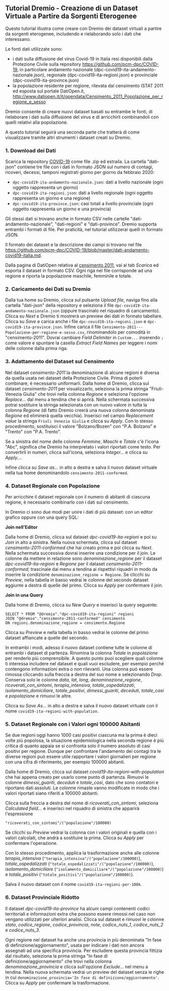 ## Tutorial Dremio - Creazione di un Dataset Virtuale a Partire da Sorgenti Eterogenee

Questo tutorial illustra come creare con Dremio dei dataset virtuali a partire da sorgenti eterogenee, includendo e rielaborando solo i dati che interessano.

Le fonti dati utilizzate sono:

- i dati sulla diffusione del virus Covid-19 in Italia resi disponibili dalla Protezione Civile sulla repository https://github.com/pcm-dpc/COVID-19, in particolare andamento nazionale (dpc-covid19-ita-andamento-nazionale.json), regionale (dpc-covid19-ita-regioni.json) e provinciale (dpc-covid19-ita-province.json)
- la popolazione residente per regione, rilevata dal censimento ISTAT 2011 ed esposta sul portale DatiOpen.it, http://www.datiopen.it/it/opendata/Censimento_2011_Popolazione_per_regione_e_sesso

Dremio consente di creare nuovi dataset basati su entrambe le fonti, di rielaborare i dati sulla diffusione del virus e di arricchirli combinandoli con quelli relativi alla popolazione.

A questo tutorial seguirà una seconda parte che tratterà di come visualizzare tramite altri strumenti i dataset creati su Dremio.

### 1. Download dei Dati

Scarica la repository [COVID-19](https://github.com/pcm-dpc/COVID-19) come file .zip ed estraila. La cartella "dati-json" contiene tre file con i dati in formato JSON sul numero di contagi, ricoveri, decessi, tamponi registrati giorno per giorno da febbraio 2020:

- `dpc-covid19-ita-andamento-nazionale.json`: dati a livello nazionale (ogni oggetto rappresenta un giorno)
- `dpc-covid19-ita-regioni.json`: dati a livello regionale (ogni oggetto rappresenta un giorno e una regione)
- `dpc-covid19-ita-province.json`: casi totali a livello provinciale (ogni oggetto rappresenta un giorno e una provincia)

Gli stessi dati si trovano anche in formato CSV nelle cartelle "dati-andamento-nazionale", "dati-regioni" e "dati-province". Dremio supporta entrambi i formati di file. Per praticità, nel tutorial utilizzerai quelli in formato JSON.

Il formato dei dataset e la descrizione dei campi si trovano nel file https://github.com/pcm-dpc/COVID-19/blob/master/dati-andamento-covid19-italia.md.

Dalla pagina di DatiOpen relativa al [censimento 2011](http://www.datiopen.it/it/opendata/Censimento_2011_Popolazione_per_regione_e_sesso), vai al tab *Scarica* ed esporta il dataset in formato CSV. Ogni riga nel file corrisponde ad una regione e riporta la popolazione maschile, femminile e totale.

### 2. Caricamento dei Dati su Dremio

Dalla tua home su Dremio, clicca sul pulsante *Upload file*, naviga fino alla cartella "dati-json" della repository e seleziona il file `dpc-covid19-ita-andamento-nazionale.json` (oppure trascinalo nel riquadro di caricamento). Clicca su *Next* e Dremio ti mostrerà un preview dei dati in formato tabellare. Clicca su *Save* e carica anche i file `dpc-covid19-ita-regioni.json` e `dpc-covid19-ita-province.json`. Infine carica il file `Censimento-2011---Popolazione-per-regione-e-sesso.csv`, rinominandolo per comodità in "censimento-2011". Dovrai cambiare *Field Delimiter* in `Custom...` inserendo `;` come valore e spuntare la casella *Extract Field Names* per leggere i nomi delle colonne dalla prima riga.

### 3. Adattamento del Dataset sul Censimento

Nel dataset *censimento-2011* la denominazione di alcune regioni è diversa da quella usata nei dataset della Protezione Civile. Prima di poterli combinare, è necessario uniformarli. Dalla home di Dremio, clicca sul dataset *censimento-2011* per visualizzarlo, seleziona la prima stringa "Friuli-Venezia Giulia" che trovi nella colonna *Regione* e seleziona l'opzione *Replace...* dal menu a tendina che si aprirà. Nella schermata successiva potrai sostituire la stringa selezionata con un nuovo valore in tutta la colonna *Regione* (di fatto Dremio creerà una nuova colonna denominata *Regione* ed eliminerà quella vecchia). Inserisci nel campo *Replacement value* la stringa `Friuli Venezia Giulia` e clicca su *Apply*. Con lo stesso procedimento, sostituisci il valore "Bolzano/Bozen" con "P.A. Bolzano" e "Trento" con "P.A. Trento".

Se a sinistra del nome delle colonne *Femmine*, *Maschi* e *Totale* c'è l'icona "Abc", significa che Dremio ha interpretato i valori riportati come testo. Per convertirli in numeri, clicca sull'icona, seleziona *Integer...* e clicca su *Apply...*.

Infine clicca su *Save as...* in alto a destra e salva il nuovo dataset virtuale nella tua home denominandolo `censimento-2011-conformed`.

### 4. Dataset Regionale con Popolazione

Per arricchire il dataset regionale con il numero di abitanti di ciascuna regione, è necessario combinarlo con i dati sul censimento.

In Dremio ci sono due modi per unire i dati di più dataset: con un editor grafico oppure con una query SQL:

**Join nell'Editor**

Dalla home di Dremio, clicca sul dataset *dpc-covid19-ita-regioni* e poi su *Join* in alto a sinistra. Nella nuova schermata, clicca sul dataset *censimento-2011-conformed* che hai creato prima e poi clicca su *Next*. Nella schermata successiva dovrai inserire una condizione per il join. Le colonne da mettere in relazione sono *denominazione_regione* per il dataset *dpc-covid19-ita-regioni* e *Regione* per il dataset *censimento-2011-conformed*; trascinale dai menu a tendina ai rispettivi riquadri in modo da inserire la condizione `denominazione_regione = Regione`. Se clicchi su *Preview*, nella tabella in basso vedrai le colonne del secondo dataset aggiunte a destra di quelle del primo. Clicca su *Apply* per confermare il join.

**Join in una Query**

Dalla home di Dremio, clicca su *New Query* e inserisci la query seguente:

```
SELECT * FROM "@dremio"."dpc-covid19-ita-regioni" regioni
JOIN "@dremio"."censimento-2011-conformed" censimento
ON regioni.denominazione_regione = censimento.Regione
```

Clicca su *Preview* e nella tabella in basso vedrai le colonne del primo dataset affiancate a quelle del secondo.

In entrambi i modi, adesso il nuovo dataset contiene tutte le colonne di entrambi i dataset di partenza. Rinomina la colonna *Totale* in *popolazione* per renderlo più comprensibile. A questo punto puoi scegliere quali colonne ti interessa includere nel dataset e quali vuoi escludere, per esempio perché contengono informazioni extra o non rilevanti. Una colonna può essere rimossa cliccando sulla freccia a destra del suo nome e selezionando *Drop*.
Conserva solo le colonne *data*, *lat*, *long*, *denominazione_regione*, *ricoverati_con_sintomi*, *terapia_intensiva*, *totale_ospedalizzati*, *isolamento_domiciliare*, *totale_positivi*, *dimessi_guariti*, *deceduti*, *totale_casi* e *popolazione* e rimuovi le altre.

Clicca su *Save As...* in alto a destra e salva il nuovo dataset virtuale con il nome `covid19-ita-regioni-with-population`.

### 5. Dataset Regionale con i Valori ogni 100000 Abitanti

Se due regioni oggi hanno 1000 casi positivi ciascuna ma la prima è dieci volte più popolosa, la situazione epidemiologica nella seconda regione è più critica di quanto appaia se si confronta solo il numero assoluto di casi positivi per regione. Dunque per confrontare l'andamento dei contagi tra le diverse regioni può essere utile rapportare i valori giornalieri per regione con una cifra di riferimento, per esempio 100000 abitanti.

Dalla home di Dremio, clicca sul dataset *covid19-ita-regioni-with-population* che hai appena creato per usarlo come punto di partenza. Rimuovi le colonne *dimessi_guariti*, *deceduti* e *totale_casi*, dato che sono contatori e riportano dati assoluti. Le colonne rimaste vanno modificate in modo che i valori riportati siano riferiti a 100000 abitanti.

Clicca sulla freccia a destra del nome di *ricoverati_con_sintomi*, seleziona *Calculated field...* e inserisci nel riquadro di sinistra che apparirà l'espressione

```
"ricoverati_con_sintomi"/("popolazione"/100000)
```

Se clicchi su *Preview* vedrai la colonna con i valori originali e quella con i valori calcolati, che andrà a sostituire la prima. Clicca su *Apply* per confermare l'operazione.

Con lo stesso procedimento, applica la trasformazione anche alle colonne *terapia_intensiva* (`"terapia_intensiva"/("popolazione"/100000)`), *totale_ospedalizzati* (`"totale_ospedalizzati"/("popolazione"/100000)`), *isolamento_domiciliare* (`"isolamento_domiciliare"/("popolazione"/100000)`) e *totale_positivi* (`"totale_positivi"/("popolazione"/100000)`).

Salva il nuovo dataset con il nome `covid19-ita-regioni-per-100k`.

### 6. Dataset Provinciale Ridotto

Il dataset *dpc-covid19-ita-province* ha alcuni campi contenenti codici territoriali e informazioni extra che possono essere rimossi nel caso non vengano utilizzati per ulteriori analisi. Clicca sul dataset e rimuovi le colonne *stato*, *codice_regione*, *codice_provincia*, *note*, *codice_nuts_1*, *codice_nuts_2* e *codice_nuts_3*.

Ogni regione nel dataset ha anche una provincia in più denominata "In fase di definizione/aggiornamento", usata per indicare i dati non ancora assegnati ad una specifica provincia. Per escludere questa provincia fittizia dal risultato, seleziona la prima stringa "In fase di definizione/aggiornamento" che trovi nella colonna *denominazione_provincia* e clicca sull'opzione *Exclude...* nel menu a tendina. Nella nuova schermata vedrai un preview del dataset senza le righe in cui `denominazione_provincia='In fase di definizione/aggiornamento'`. Clicca su *Apply* per confermare la trasformazione.



